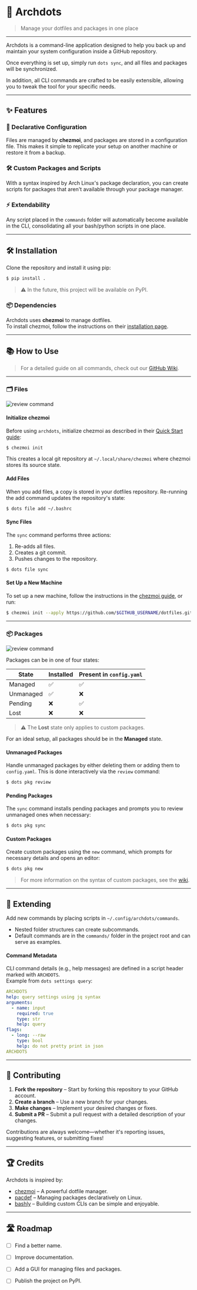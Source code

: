 # 🚀 Archdots

> Manage your dotfiles and packages in one place

---

Archdots is a command-line application designed to help you back up and maintain your system configuration inside a GitHub repository.

Once everything is set up, simply run `dots sync`, and all files and packages will be synchronized.

In addition, all CLI commands are crafted to be easily extensible, allowing you to tweak the tool for your specific needs.

---

## ✨ Features

### 📜 Declarative Configuration

Files are managed by **chezmoi**, and packages are stored in a configuration file. This makes it simple to replicate your setup on another machine or restore it from a backup.

### 🛠️ Custom Packages and Scripts

With a syntax inspired by Arch Linux's package declaration, you can create scripts for packages that aren't available through your package manager.

### ⚡ Extendability

Any script placed in the `commands` folder will automatically become available in the CLI, consolidating all your bash/python scripts in one place.

---

## 🛠️ Installation

Clone the repository and install it using pip:

```bash
$ pip install .  
```

> ⚠️ In the future, this project will be available on PyPI.

### 📦 Dependencies

Archdots uses **chezmoi** to manage dotfiles.  
To install chezmoi, follow the instructions on their [installation page](https://www.chezmoi.io/install/#one-line-package-install).

---

## 📚 How to Use

> For a detailed guide on all commands, check out our [GitHub Wiki](https://github.com/AlanJs26/dots).

---

### 🗂️ Files

![review command](./.vhs/file.gif)

#### Initialize chezmoi

Before using `archdots`, initialize chezmoi as described in their [Quick Start guide](https://www.chezmoi.io/quick-start/):

```bash
$ chezmoi init  
```

This creates a local git repository at `~/.local/share/chezmoi` where chezmoi stores its source state.

#### Add Files

When you add files, a copy is stored in your dotfiles repository. Re-running the add command updates the repository's state:

```bash
$ dots file add ~/.bashrc  
```

#### Sync Files

The `sync` command performs three actions:

1. Re-adds all files.
2. Creates a git commit.
3. Pushes changes to the repository.

```bash
$ dots file sync  
```

#### Set Up a New Machine

To set up a new machine, follow the instructions in the [chezmoi guide](https://www.chezmoi.io/quick-start/#set-up-a-new-machine-with-a-single-command), or run:

```bash
$ chezmoi init --apply https://github.com/$GITHUB_USERNAME/dotfiles.git  
```

---

### 📦 Packages

![review command](./.vhs/review.gif)

Packages can be in one of four states:

|**State**|**Installed**|**Present in `config.yaml`**|
|---|---|---|
|Managed|✅|✅|
|Unmanaged|✅|❌|
|Pending|❌|✅|
|Lost|❌|❌|

> ⚠️ The **Lost** state only applies to custom packages.

For an ideal setup, all packages should be in the **Managed** state.

#### Unmanaged Packages

Handle unmanaged packages by either deleting them or adding them to `config.yaml`. This is done interactively via the `review` command:

```bash
$ dots pkg review  
```


#### Pending Packages

The `sync` command installs pending packages and prompts you to review unmanaged ones when necessary:

```bash
$ dots pkg sync  
```

#### Custom Packages

Create custom packages using the `new` command, which prompts for necessary details and opens an editor:

```bash
$ dots pkg new  
```

> For more information on the syntax of custom packages, see the [wiki](https://github.com/AlanJs26/dots).

---

## 🔧 Extending

Add new commands by placing scripts in `~/.config/archdots/commands`.

- Nested folder structures can create subcommands.
- Default commands are in the `commands/` folder in the project root and can serve as examples.

#### Command Metadata

CLI command details (e.g., help messages) are defined in a script header marked with `ARCHDOTS`.  
Example from `dots settings query`:

```yaml
ARCHDOTS  
help: query settings using jq syntax  
arguments:  
  - name: input  
    required: true  
    type: str  
    help: query  
flags:  
  - long: --raw  
    type: bool  
    help: do not pretty print in json  
ARCHDOTS  
```

---

## 🙌 Contributing

1. **Fork the repository** – Start by forking this repository to your GitHub account.
2. **Create a branch** – Use a new branch for your changes.
3. **Make changes** – Implement your desired changes or fixes.
4. **Submit a PR** – Submit a pull request with a detailed description of your changes.

Contributions are always welcome—whether it's reporting issues, suggesting features, or submitting fixes!

---

## 🏆 Credits

Archdots is inspired by:

- [chezmoi](https://www.chezmoi.io/) – A powerful dotfile manager.
- [pacdef](https://github.com/steven-omaha/pacdef) – Managing packages declaratively on Linux.
- [bashly](https://bashly.dannyb.co/) – Building custom CLIs can be simple and enjoyable.

---

## 🛣️ Roadmap

- [ ]  Find a better name.
- [ ]  Improve documentation.
- [ ]  Add a GUI for managing files and packages.
- [ ]  Publish the project on PyPI.

